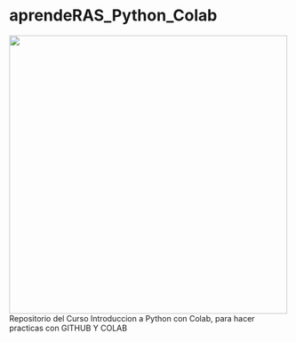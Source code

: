 # aprendeRAS_Python_Colab
<img width="500px" src="https://www.biorob2018.org/wp-content/uploads/2017/06/IEEE_logo-combi-3.png"></img><br>
Repositorio del Curso Introduccion a Python con Colab, para hacer practicas con GITHUB Y COLAB
